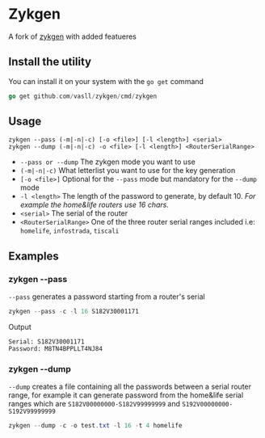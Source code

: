 # Zykgen
A fork of [zykgen](https://github.com/luc10/zykgen) with added featueres

## Install the utility
You can install it on your system with the `go get` command
```go
go get github.com/vasll/zykgen/cmd/zykgen
```

## Usage
```
zykgen --pass (-m|-n|-c) [-o <file>] [-l <length>] <serial>
zykgen --dump (-m|-n|-c) -o <file> [-l <length>] <RouterSerialRange>
```
- `--pass or --dump` The zykgen mode you want to use
- `(-m|-n|-c)` What letterlist you want to use for the key generation
- `[-o <file>]` Optional for the `--pass` mode but mandatory for the `--dump` mode
- `-l <length>` The length of the password to generate, by default 10. _For example the home&life routers use 16 chars._
- `<serial>` The serial of the router
- `<RouterSerialRange>` One of the three router serial ranges included i.e: `homelife`, `infostrada`, `tiscali`


## Examples
### zykgen --pass
`--pass` generates a password starting from a router's serial
```powershell
zykgen --pass -c -l 16 S182V30001171
```
Output
```
Serial: S182V30001171     
Password: M8TN4BPPLLT4NJ84
```

### zykgen --dump
`--dump` creates a file containing all the passwords between a serial router range, for example it can generate password from the home&life serial ranges which are `S182V00000000-S182V99999999` and `S192V00000000-S192V99999999`
```powershell
zykgen --dump -c -o test.txt -l 16 -t 4 homelife
```
